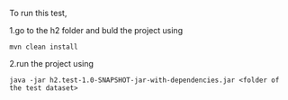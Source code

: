 To run this test,

1.go to the h2 folder and buld the project using 

    mvn clean install

2.run the project using

    java -jar h2.test-1.0-SNAPSHOT-jar-with-dependencies.jar <folder of the test dataset>
